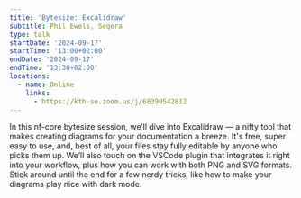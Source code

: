 ```yaml
---
title: 'Bytesize: Excalidraw'
subtitle: Phil Ewels, Seqera
type: talk
startDate: '2024-09-17'
startTime: '13:00+02:00'
endDate: '2024-09-17'
endTime: '13:30+02:00'
locations:
  - name: Online
    links:
      - https://kth-se.zoom.us/j/68390542812
---
```


In this nf-core bytesize session, we’ll dive into Excalidraw — a nifty tool that makes creating diagrams for your documentation a breeze. It's free, super easy to use, and, best of all, your files stay fully editable by anyone who picks them up. We’ll also touch on the VSCode plugin that integrates it right into your workflow, plus how you can work with both PNG and SVG formats. Stick around until the end for a few nerdy tricks, like how to make your diagrams play nice with dark mode.
